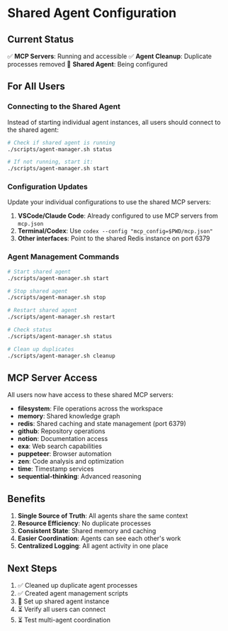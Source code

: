 # Shared Agent Configuration

## Current Status
✅ **MCP Servers**: Running and accessible
✅ **Agent Cleanup**: Duplicate processes removed
🔄 **Shared Agent**: Being configured

## For All Users

### Connecting to the Shared Agent

Instead of starting individual agent instances, all users should connect to the shared agent:

```bash
# Check if shared agent is running
./scripts/agent-manager.sh status

# If not running, start it:
./scripts/agent-manager.sh start
```

### Configuration Updates

Update your individual configurations to use the shared MCP servers:

1. **VSCode/Claude Code**: Already configured to use MCP servers from `mcp.json`
2. **Terminal/Codex**: Use `codex --config "mcp_config=$PWD/mcp.json"`
3. **Other interfaces**: Point to the shared Redis instance on port 6379

### Agent Management Commands

```bash
# Start shared agent
./scripts/agent-manager.sh start

# Stop shared agent  
./scripts/agent-manager.sh stop

# Restart shared agent
./scripts/agent-manager.sh restart

# Check status
./scripts/agent-manager.sh status

# Clean up duplicates
./scripts/agent-manager.sh cleanup
```

## MCP Server Access

All users now have access to these shared MCP servers:

- **filesystem**: File operations across the workspace
- **memory**: Shared knowledge graph
- **redis**: Shared caching and state management (port 6379)
- **github**: Repository operations
- **notion**: Documentation access
- **exa**: Web search capabilities
- **puppeteer**: Browser automation
- **zen**: Code analysis and optimization
- **time**: Timestamp services
- **sequential-thinking**: Advanced reasoning

## Benefits

1. **Single Source of Truth**: All agents share the same context
2. **Resource Efficiency**: No duplicate processes
3. **Consistent State**: Shared memory and caching
4. **Easier Coordination**: Agents can see each other's work
5. **Centralized Logging**: All agent activity in one place

## Next Steps

1. ✅ Cleaned up duplicate agent processes
2. ✅ Created agent management scripts
3. 🔄 Set up shared agent instance
4. ⏳ Verify all users can connect
5. ⏳ Test multi-agent coordination